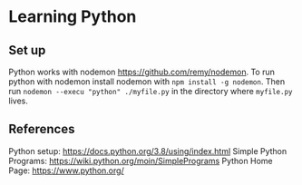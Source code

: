 # Learning Python

## Set up

Python works with nodemon https://github.com/remy/nodemon. To run python with nodemon install nodemon with `npm install -g nodemon`. Then run `nodemon --execu "python" ./myfile.py` in the directory where `myfile.py` lives.

## References

Python setup: https://docs.python.org/3.8/using/index.html
Simple Python Programs: https://wiki.python.org/moin/SimplePrograms
Python Home Page: https://www.python.org/
